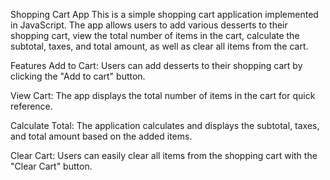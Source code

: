 Shopping Cart App
This is a simple shopping cart application implemented in JavaScript. The app allows users to add various desserts to their shopping cart, view the total number of items in the cart, calculate the subtotal, taxes, and total amount, as well as clear all items from the cart.

Features
Add to Cart: Users can add desserts to their shopping cart by clicking the "Add to cart" button.

View Cart: The app displays the total number of items in the cart for quick reference.

Calculate Total: The application calculates and displays the subtotal, taxes, and total amount based on the added items.

Clear Cart: Users can easily clear all items from the shopping cart with the "Clear Cart" button.
